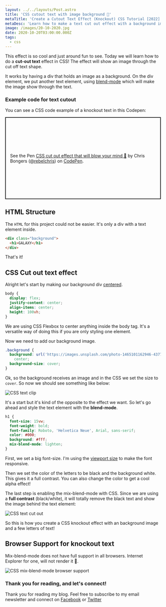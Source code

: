 ```yaml
---
layout: ../../layouts/Post.astro
title: 'CSS cutout text with image background 🤯'
metaTitle: 'Create a Cutout Text Effect (Knockout) CSS Tutorial [2022]'
metaDesc: 'Learn how to make a text cut out effect with a background image, its very easy! See the code example in the Codepen!'
image: /images/20-10-2020.jpg
date: 2020-10-20T03:00:00.000Z
tags:
  - css
---
```


This effect is so cool and just around fun to see.
Today we will learn how to do a **cut-out text** effect in CSS! The effect will show an image through the cut off text shape.

It works by having a div that holds an image as a background.
On the div element, we put another text element, using [blend-mode](https://daily-dev-tips.com/posts/building-a-realtime-photoshop/) which will make the image show through the text.

### Example code for text cutout

You can see a CSS code example of a knockout text in this Codepen:

<p class="codepen" data-height="265" data-theme-id="dark" data-default-tab="result" data-user="rebelchris" data-slug-hash="WNxQmpd" style="height: 265px; box-sizing: border-box; display: flex; align-items: center; justify-content: center; border: 2px solid; margin: 1em 0; padding: 1em;" data-pen-title="CSS cut out effect that will blown your mind 🤯">
  <span>See the Pen <a href="https://codepen.io/rebelchris/pen/WNxQmpd">
  CSS cut out effect that will blow your mind 🤯</a> by Chris Bongers (<a href="https://codepen.io/rebelchris">@rebelchris</a>)
  on <a href="https://codepen.io">CodePen</a>.</span>
</p>
<script async src="https://static.codepen.io/assets/embed/ei.js"></script>

## HTML Structure

The `HTML` for this project could not be easier.
It's only a div with a text element inside.

```html
<div class="background">
  <h1>GALAXY</h1>
</div>
```

That's it!

## CSS Cut out text effect

Alright let's start by making our background div [centered](https://daily-dev-tips.com/posts/css-flexbox-most-easy-center-vertical-and-horizontal/).

```css
body {
  display: flex;
  justify-content: center;
  align-items: center;
  height: 100vh;
}
```

We are using CSS Flexbox to center anything inside the body tag. It's a versatile way of doing this if you are only styling one element.

Now we need to add our background image.

```css
.background {
  background: url('https://images.unsplash.com/photo-1465101162946-4377e57745c3?ixlib=rb-1.2.1&ixid=eyJhcHBfaWQiOjEyMDd9&auto=format&fit=crop&w=1957&q=80')
    center;
  background-size: cover;
}
```

Ok, so the background receives an image and in the CSS we set the size to `cover`.
So now we should see something like below:

![CSS text clip](https://cdn.hashnode.com/res/hashnode/image/upload/v1602653718209/Xaq9rZFVI.png)

It's a start but it's kind of the opposite to the effect we want.
So let's go ahead and style the text element with the **blend-mode**.

```css
h1 {
  font-size: 15vw;
  font-weight: bold;
  font-family: Roboto, 'Helvetica Neue', Arial, sans-serif;
  color: #000;
  background: #fff;
  mix-blend-mode: lighten;
}
```

First, we set a big font-size. I'm using the [viewport size](https://daily-dev-tips.com/posts/how-to-work-with-css-viewport-units/) to make the font responsive.

Then we set the color of the letters to be black and the background white. This gives it a full contrast. You can also change the color to get a cool alpha effect!

The last step is enabling the mix-blend-mode with CSS.
Since we are using a **full contrast** (black/white), it will totally remove the black text and show the image behind the text element:

![CSS text cut out](https://cdn.hashnode.com/res/hashnode/image/upload/v1602653906989/1MZWnW1m2.png)

So this is how you create a CSS knockout effect with an background image and a few letters of text!

## Browser Support for knockout text

Mix-blend-mode does not have full support in all browsers. Internet Explorer for one, will not render it 🤕.

![CSS mix-blend-mode browser support](https://caniuse.bitsofco.de/static/v1/mdn-css__properties__mix-blend-mode-1602653957867.png)

### Thank you for reading, and let's connect!

Thank you for reading my blog. Feel free to subscribe to my email newsletter and connect on [Facebook](https://www.facebook.com/DailyDevTipsBlog) or [Twitter](https://twitter.com/DailyDevTips1)
